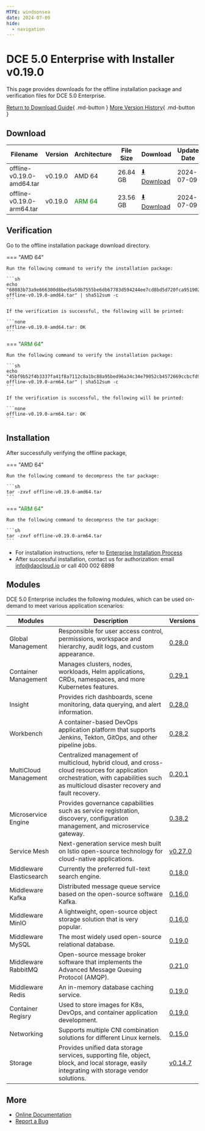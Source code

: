```yaml
---
MTPE: windsonsea
date: 2024-07-09
hide:
  - navigation
---
```


# DCE 5.0 Enterprise with Installer v0.19.0

This page provides downloads for the offline installation package and verification files for DCE 5.0 Enterprise.

[Return to Download Guide](../index.md#_2){ .md-button } [More Version History](./dce5-installer-history.md){ .md-button }

## Download

| Filename | Version | Architecture | File Size | Download | Update Date |
| --------- | ------- | ------------ | --------- | -------- | ----------- |
| offline-v0.19.0-amd64.tar | v0.19.0 | AMD 64 | 26.84 GB | [:arrow_down: Download](https://qiniu-download-public.daocloud.io/DaoCloud_Enterprise/dce5/offline-v0.19.0-amd64.tar) | 2024-07-09 |
| offline-v0.19.0-arm64.tar | v0.19.0 | <font color="green">ARM 64</font> | 23.56 GB | [:arrow_down: Download](https://qiniu-download-public.daocloud.io/DaoCloud_Enterprise/dce5/offline-v0.19.0-arm64.tar) | 2024-07-09 |

## Verification

Go to the offline installation package download directory.

=== "AMD 64"

    Run the following command to verify the installation package:

    ```sh
    echo "68083b73a9e666300d8bed5a50b7555be6db67783d594244ee7cd8bd5d720fca95190261be7a9039a8aab54bb38ac6ba121946bbdbfd8f9921187ce8405cde8b  offline-v0.19.0-amd64.tar" | sha512sum -c
    ```

    If the verification is successful, the following will be printed:

    ```none
    offline-v0.19.0-amd64.tar: OK
    ```

=== "<font color="green">ARM 64</font>"

    Run the following command to verify the installation package:

    ```sh
    echo "45bf9b52f4b3337fa41f8a7112c8a1bc88a95bed96a34c34e79052cb4572669ccbcfd9689346771a8256eefe1588d0adb5404891282fca5934280059628b6472  offline-v0.19.0-arm64.tar" | sha512sum -c
    ```

    If the verification is successful, the following will be printed:

    ```none
    offline-v0.19.0-arm64.tar: OK
    ```

## Installation

After successfully verifying the offline package,

=== "AMD 64"

    Run the following command to decompress the tar package:

    ```sh
    tar -zxvf offline-v0.19.0-amd64.tar
    ```

=== "<font color="green">ARM 64</font>"

    Run the following command to decompress the tar package:

    ```sh
    tar -zxvf offline-v0.19.0-arm64.tar
    ```

- For installation instructions, refer to [Enterprise Installation Process](../../install/commercial/start-install.md)
- After successful installation, contact us for authorization: email info@daocloud.io or call 400 002 6898

## Modules

DCE 5.0 Enterprise includes the following modules, which can be used on-demand to meet various application scenarios:

| Modules | Description | Versions |
| ------- | ----------- | -------- |
| Global Management | Responsible for user access control, permissions, workspace and hierarchy, audit logs, and custom appearance. | [0.28.0](../../ghippo/intro/release-notes.md#v0280) |
| Container Management | Manages clusters, nodes, workloads, Helm applications, CRDs, namespaces, and more Kubernetes features. | [0.29.1](../../kpanda/intro/release-notes.md#v0291) |
| Insight | Provides rich dashboards, scene monitoring, data querying, and alert information. | [0.28.0](../../insight/intro/releasenote.md#v0280) |
| Workbench | A container-based DevOps application platform that supports Jenkins, Tekton, GitOps, and other pipeline jobs. | [0.28.2](../../amamba/intro/release-notes.md#v0282) |
| MultiCloud Management | Centralized management of multicloud, hybrid cloud, and cross-cloud resources for application orchestration, with capabilities such as multicloud disaster recovery and fault recovery. | [0.20.1](../../kairship/intro/release-notes.md#v0201) |
| Microservice Engine | Provides governance capabilities such as service registration, discovery, configuration management, and microservice gateway. | [0.38.2](../../skoala/intro/release-notes.md#v0382) |
| Service Mesh | Next-generation service mesh built on Istio open-source technology for cloud-native applications. | [v0.27.0](../../mspider/intro/release-notes.md#v0270) |
| Middleware Elasticsearch | Currently the preferred full-text search engine. | [0.18.0](../../middleware/elasticsearch/release-notes.md#v0180) |
| Middleware Kafka | Distributed message queue service based on the open-source software Kafka. | [0.16.0](../../middleware/kafka/release-notes.md#v0160) |
| Middleware MinIO | A lightweight, open-source object storage solution that is very popular. | [0.16.0](../../middleware/minio/release-notes.md#v0160) |
| Middleware MySQL | The most widely used open-source relational database. | [0.19.0](../../middleware/mysql/release-notes.md#v0190) |
| Middleware RabbitMQ | Open-source message broker software that implements the Advanced Message Queuing Protocol (AMQP). | [0.21.0](../../middleware/rabbitmq/release-notes.md#v0210) |
| Middleware Redis | An in-memory database caching service. | [0.19.0](../../middleware/redis/release-notes.md#v0190) |
| Container Regisry | Used to store images for K8s, DevOps, and container application development. | [0.19.0](../../kangaroo/intro/release-notes.md#v0190) |
| Networking | Supports multiple CNI combination solutions for different Linux kernels. | [0.15.0](../../network/intro/releasenotes.md#v0150) |
| Storage | Provides unified data storage services, supporting file, object, block, and local storage, easily integrating with storage vendor solutions. | [v0.14.7](../../storage/hwameistor/releasenotes.md#v0147) |

## More

- [Online Documentation](../../dce/index.md)
- [Report a Bug](https://github.com/DaoCloud/DaoCloud-docs/issues)
